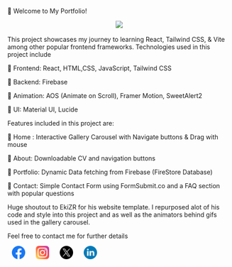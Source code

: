 🚀 Welcome to My Portfolio!

<p align="center">
  <img src="https://github.com/abyss01701/portfolio/blob/main/Carousel/Animated%20GIF.gif?raw=true" width="400">
</p>

This project showcases my journey to learning React, Tailwind CSS, & Vite among other popular frontend frameworks. Technologies used in this project include 

🔹 Frontend: React, HTML,CSS, JavaScript, Tailwind CSS

🔹 Backend: Firebase

🔹 Animation: AOS (Animate on Scroll), Framer Motion, SweetAlert2

🔹 UI: Material UI, Lucide

Features included in this project are: 

🔹 Home : Interactive Gallery Carousel with Navigate buttons & Drag with mouse

🔹 About: Downloadable CV and navigation buttons

🔹 Portfolio: Dynamic Data fetching from Firebase (FireStore Database) 

🔹 Contact: Simple Contact Form using FormSubmit.co and a FAQ section with popular questions


Huge shoutout to EkiZR for his website template. I repurposed alot of his code and style into this project and as well as the animators behind gifs used in the gallery carousel.

Feel free to contact me for further details

<div align="left">
  <a href="https://www.facebook.com/XxAni10NxX/"><img src="https://github.com/abyss01701/portfolio/blob/main/icons/facebook.png?raw=true" alt="Facebook" width="30px" style="margin: 0 10px;"></a>
  <a href="https://www.instagram.com/incarcerated_abyss/"><img src="https://github.com/abyss01701/portfolio/blob/main/icons/instagram.png?raw=true" alt="Instagram" width="30px" style="margin: 0 10px;"></a>
  <a href="https://x.com/incarcerated_ab"><img src="https://github.com/abyss01701/portfolio/blob/main/icons/twitter.png?raw=true" alt="X (formerly Twitter)" width="30px" style="margin: 0 10px;"></a>
  <a href="https://www.linkedin.com/in/akshat-newal-700021268/"><img src="https://github.com/abyss01701/portfolio/blob/main/icons/linkedin.png?raw=true" alt="LinkedIn" width="30px" style="margin: 0 10px;"></a>
</div>
